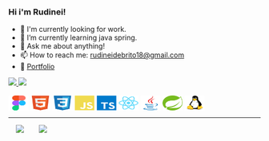### Hi i'm Rudinei!

- 🔭 I'm currently looking for work.
- 🌱 I’m currently learning java spring.
- 💬 Ask me about anything!
- 📫 How to reach me: rudineidebrito18@gmail.com
- 📄 [Portfolio](https://rudinei-brito18.netlify.app/)

<div>
  <a href="https://github.com/rudineidebrito18" target="_blank">
    <img height="180em" src="https://github-readme-stats.vercel.app/api/top-langs/?username=rudineidebrito18&layout=compact&langs_count=7&theme=dracula"/>
    <img height="180em" src="https://github-readme-stats.vercel.app/api?username=rudineidebrito18&show_icons=true&theme=dracula&include_all_commits=true&count_private=true"/>
  </a>
</div>

<div style="display: inline_block"><br>
  <img align="center" alt="figma" height="30" width="40" src="https://raw.githubusercontent.com/devicons/devicon/master/icons/figma/figma-original.svg">
  <img align="center" alt="HTML" height="30" width="40" src="https://raw.githubusercontent.com/devicons/devicon/master/icons/html5/html5-original.svg">
  <img align="center" alt="CSS" height="30" width="40" src="https://raw.githubusercontent.com/devicons/devicon/master/icons/css3/css3-original.svg">
  <img align="center" alt="Js" height="30" width="40" src="https://raw.githubusercontent.com/devicons/devicon/master/icons/javascript/javascript-plain.svg">
  <img align="center" alt="Ts" height="30" width="40" src="https://raw.githubusercontent.com/devicons/devicon/master/icons/typescript/typescript-plain.svg">
  <img align="center" alt="React" height="30" width="40" src="https://raw.githubusercontent.com/devicons/devicon/master/icons/react/react-original.svg">
  <img align="center" alt="java" height="30" width="40" src="https://raw.githubusercontent.com/devicons/devicon/master/icons/java/java-original.svg">
  <img align="center" alt="spring" height="30" width="40" src="https://raw.githubusercontent.com/devicons/devicon/master/icons/spring/spring-original.svg">
  <img align="center" alt="linux" height="30" width="40" src="https://raw.githubusercontent.com/devicons/devicon/master/icons/linux/linux-original.svg">
</div>

---

<div style="display: flex"> 
  <a style="margin: 0 15px;" href="mailto:rudineidebrito18@gmail.com" target="_blank">
    <img src="https://img.shields.io/badge/-Gmail-%23333?style=for-the-badge&logo=gmail&logoColor=white">
  </a>
  <a style="margin: 0 15px;" href="https://www.linkedin.com/in/jos%C3%A9-rudinei-de-brito-23a262191/" target="_blank">
    <img src="https://img.shields.io/badge/-LinkedIn-%230077B5?style=for-the-badge&logo=linkedin&logoColor=white">
  </a> 
</div>